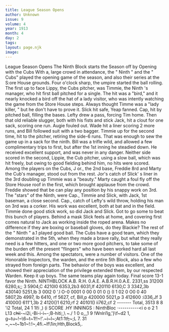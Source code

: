 ```yaml
---
title: League Season Opens
author: Unknown
issue: 9
volume: 4
year: 1913
month: 4
day: 2
tags:
layout: page.njk
image:
---
```

League Season Opens      The Ninth Block starts the Season off by Opening with the Cubs   With a, large crowd in attendance, the " Ninth " and the " Cubs" played the opening game of the season, and also their series at the S:ore House grounds. Four o'clock sharp, the umpire started the ball rolling. The first up to face Lippy, the Cubs pitcher, was Timmie, the Ninth 's manager, who hit first ball pitched for a single. The hit was a "bird," and it nearly knocked a bird off the hat of a lady visitor, who was intently watching the game from the Store House steps. Always thought Timme was a "lady killer, " but he don't have to prove it. Slick hit safe, Yeap fanned. Cap, hit by pitched ball, filling the bases. Lefty drew a pass, forcing Tim home. Then that old reliable slugger, both with his fists and stick Jack, hit a clout for one sack, scoring one run. Augie fouled out. Wade hit a liner scoring 2 more runs, and Bill followed suit with a two bagger. Timmie up for the second time, hit to the pitcher, retiring the side-6 runs. That was enough to sew the game up in a sack for the ninth.   Bill was a trifle wild, and allowed a few complimentary trips to first, but after the 1st inning he steadied down. He received excellent support, and was never in any danger.   Neither side scored in the second, Lippie, the Cub pitcher, using a slow ball, which was hit freely, but owing to good fielding behind him, no hits were scored.   Among the players on the Cubs, J or., the 2nd base, Freddie 8rd and Marty the Cub's manager, stood out from the rest. Jor's catch of Slick' s liner in the 3rd doubling up Timmie was a "beauty." Marty caught a foul fly off the Store House roof in the first, which brought applause from the crowd. Freddie showed that be can play any position by his snappy work on 3rd.   The "stars" of the Ninth, were Cap., Timmie and Slick, with Jack, 1st baseman, a close second. Cap., catch of Lefty's wild throw, holding his man on 3rd was a corker. His work was excellent, both at bat and in the field. Timmie done good stick work, so did Jack and Slick. Got to go some to beat this bunch of players. Behind a mask Slick feels at home, and covering first comes natural to Jack as working inside the roped arena. Makes no difference if they are boxing or baseball gloves, do they Blackie? The rest of the " Ninth " a.1 played good ball.   The Cubs have a good team, which   they demonstrated in the 5th, when they made a brave rally, but what they really need is a few hitters, and one or two more good pitchers, to take some of the burden off the present "flingers" who have been worked hard all last week and this.   Among the spectators, were a number of visitors. One of the Honorable Inspectors, the warden, and the entire 5th Block, also a few who strayed from foreign parts. The behavior of the boys was excellent, and showed their appreciation of the privilege extended them, by our respected Warden. Keep it up boys. The same teams play again today. Final score 13-1 favor the Ninth.   NINTHBLOCK   A.B. R.H. 0.A.E. A.B.R.H.0.A.E.   2331,ss 31200l 6280,s;; 3 5904,C 4210l0 6353,2b3 6031,lf 420110 6130,C 3 3342,3b 430140 5251,lb 3   00l2   0 '.l O-0 0001 0 00 0 01 0 () (I 1 02 0 O0 0 40   5807,2b 4997, lb 6410, rf 5627, cf, Bill,p   420000 5021,p 3 412600 :i336,Jf 3 41000() 611'1,3b 2 4120()1 6210,rf 2 40101() ii762,cf 2 -------   Total, 3513 8 8 'i2 Total, 24 1 1l!i ,) (i   SCORE .HY INNINGS : NinthBloc ·----------<i o o 2 1 L13   c~~hi~~i-~i2i,-Bi-i-i~-;B-hiti;,\ ~./ 1 0 o__1 9   !Wnlri1g,'}\f~d2   1, g~tu~!~\6~t~1!\!~!'.~i~l~;At1\:1t~~!;~~~;L   7. 31   ~,~~t~1b1~!:!~,4fi.~lf\1in;Hth,Block5,.
